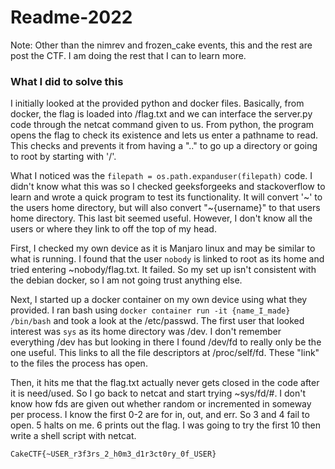 
# Readme-2022

Note: Other than the nimrev and frozen_cake events, this and the rest are post the CTF.
I am doing the rest that I can to learn more.

### What I did to solve this

I initially looked at the provided python and docker files.
Basically, from docker, the flag is loaded into /flag.txt and we 
can interface the server.py code through the netcat command given to us. 
From python, the program opens the flag to check its existence and 
lets us enter a pathname to read. This checks and prevents it from having a ".." 
to go up a directory or going to root by starting with '/'. 


What I noticed was the `filepath = os.path.expanduser(filepath)` code. 
I didn't know what this was so I checked geeksforgeeks and stackoverflow to learn
and wrote a quick program to test its functionality. It will convert '\~' to the users home directory, 
but will also convert "\~{username}" to that users home directory. This last bit seemed useful.
However, I don't know all the users or where they link to off the top of my head.


First, I checked my own device as it is Manjaro linux and may be similar to what is running.
I found that the user `nobody` is linked to root as its home and tried entering ~nobody/flag.txt. It failed.
So my set up isn't consistent with the debian docker, so I am not going trust anything else.


Next, I started up a docker container on my own device using what they provided. 
I ran bash using `docker container run -it {name_I_made} /bin/bash` and took a look at the /etc/passwd.
The first user that looked interest was `sys` as its home directory was /dev.
I don't remember everything /dev has but looking in there I found /dev/fd to really only be the one useful.
This links to all the file descriptors at /proc/self/fd. These "link" to the files the process has open.


Then, it hits me that the flag.txt actually never gets closed in the code after it is need/used.
So I go back to netcat and start trying ~sys/fd/#. 
I don't know how fds are given out whether random or incremented in someway per process. 
I know the first 0-2 are for in, out, and err. So 3 and 4 fail to open. 5 halts on me. 6 prints out the flag.
I was going to try the first 10 then write a shell script with netcat.


`CakeCTF{~USER_r3f3rs_2_h0m3_d1r3ct0ry_0f_USER}`


